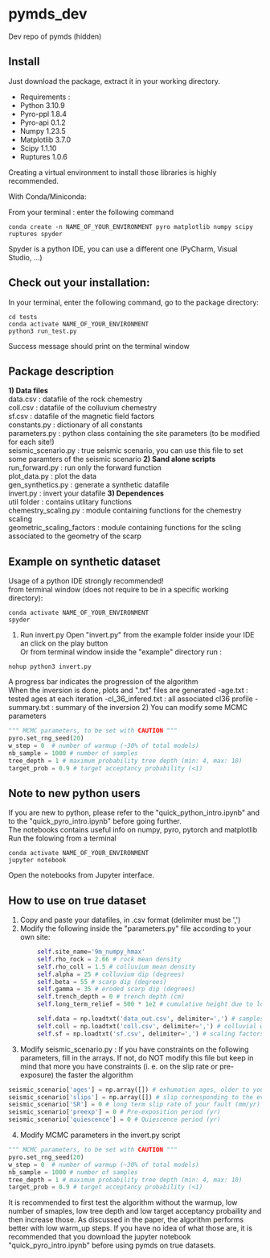 # pymds_dev
Dev repo of pymds (hidden) 

Install
-------
Just download the package, extract it in your working directory.
- Requirements :
- Python 3.10.9
- Pyro-ppl 1.8.4
- Pyro-api 0.1.2
- Numpy 1.23.5
- Matplotlib 3.7.0
- Scipy 1.1.10
- Ruptures 1.0.6
  
Creating a virtual environment to install those libraries is highly recommended.

With Conda/Miniconda: 

From your terminal : enter the following command

```
conda create -n NAME_OF_YOUR_ENVIRONMENT pyro matplotlib numpy scipy ruptures spyder 
```
Spyder is a python IDE, you can use a different one (PyCharm, Visual Studio, ...)

Check out your installation:
----------------------------
In your terminal, enter the following command, go to the package directory:
```
cd tests
conda activate NAME_OF_YOUR_ENVIRONMENT
python3 run_test.py
```
Success message should print on the terminal window

Package description
-------------------
**1) Data files**\
data.csv : datafile of the rock chemestry\
coll.csv : datafile of the colluvium chemestry\
sf.csv : datafile of the magnetic field factors\
constants.py : dictionary of all constants\
parameters.py : python class containing the site parameters (to be modified for each site!)\
seismic_scenario.py : true seismic scenario, you can use this file to set some paramters of the seismic scenario
**2) Sand alone scripts**\
run_forward.py : run only the forward function\
plot_data.py : plot the data\
gen_synthetics.py : generate a synthetic datafile\
invert.py : invert your datafile
**3) Dependences**\
util folder : contains utlitary functions\
chemestry_scaling.py : module containing functions for the chemestry scaling\
geometric_scaling_factors : module containing functions for the scling associated to the geometry of the scarp

Example on synthetic dataset
----------------------------
Usage of a python IDE strongly recommended!\
from terminal window (does not require to be in a specific working directory):
```
conda activate NAME_OF_YOUR_ENVIRONMENT
spyder
```
1) Run invert.py
Open "invert.py" from the example folder inside your IDE an click on the play button\
Or from terminal window inside the "example" directory run :
```
nohup python3 invert.py
```
A progress bar indicates the progression of the algorithm\
When the inversion is done, plots and ".txt" files are generated
-age.txt : tested ages at each iteration
-cl_36_infered.txt : all associated cl36 profile
-summary.txt : summary of the inversion
2) You can modify some MCMC parameters

```python
""" MCMC parameters, to be set with CAUTION """
pyro.set_rng_seed(20)
w_step = 0  # number of warmup (~30% of total models)
nb_sample = 1000 # number of samples
tree_depth = 1 # maximum probability tree depth (min: 4, max: 10) 
target_prob = 0.9 # target acceptancy probability (<1)
```
Note to new python users
-------------------------
If you are new to python, please refer to the "quick_python_intro.ipynb"  and to the "quick_pyro_intro.ipynb" before going further.\
The notebooks contains useful info on numpy, pyro, pytorch and matplotlib\
Run the folowing from a terminal
```
conda activate NAME_OF_YOUR_ENVIRONMENT
jupyter notebook
```
Open the notebooks from Jupyter interface.

How to use on true dataset
--------------------------
1) Copy and paste your datafiles, in .csv format (delimiter must be ',')
2) Modify the following inside the "parameters.py" file according to your own site:

```python
        self.site_name='9m_numpy_hmax'
        self.rho_rock = 2.66 # rock mean density
        self.rho_coll = 1.5 # colluvium mean density
        self.alpha = 25 # colluvium dip (degrees)
        self.beta = 55 # scarp dip (degrees)
        self.gamma = 35 # eroded scarp dip (degrees)
        self.trench_depth = 0 # trench depth (cm)
        self.long_term_relief = 500 * 1e2 # cumulative height due to long term history (cm)

        self.data = np.loadtxt('data_out.csv', delimiter=',') # samples chemestry
        self.coll = np.loadtxt('coll.csv', delimiter=',') # colluvial wedge chemistry
        self.sf = np.loadtxt('sf.csv', delimiter=',') # scaling factors for neutrons and muons reactions

```
3) Modify seismic_scenario.py :
If you have constraints on the following parameters, fill in the arrays.
If not, do NOT modify this file but keep in mind that more you have constraints (i. e. on the slip rate or pre-exposure) the faster the algorithm
```python
seismic_scenario['ages'] = np.array([]) # exhumation ages, older to younger (yr)
seismic_scenario['slips'] = np.array([]) # slip corresponding to the events (cm)
seismic_scenario['SR'] = 0 # long term slip rate of your fault (mm/yr)
seismic_scenario['preexp'] = 0 # Pre-exposition period (yr)
seismic_scenario['quiescence'] = 0 # Quiescence period (yr)
```

4) Modify MCMC parameters in the invert.py script
```python
""" MCMC parameters, to be set with CAUTION """
pyro.set_rng_seed(20)
w_step = 0  # number of warmup (~30% of total models)
nb_sample = 1000 # number of samples
tree_depth = 1 # maximum probability tree depth (min: 4, max: 10) 
target_prob = 0.9 # target acceptancy probability (<1)
```
It is recommended to first test the algorithm without the warmup, low number of smaples, low tree depth and low target acceptancy probaility and then increase those.
As discussed in the paper, the algorithm performs better with low warm_up steps.
If you have no idea of what those are, it is recommended that you download the jupyter notebook "quick_pyro_intro.ipynb" before using pymds on true datasets.
